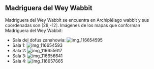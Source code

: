 ## Madriguera del Wey Wabbit
Madriguera del Wey Wabbit se encuentra en Archipiélago wabbit y sus coordenadas son [28,-12].
Imágenes de los mapas que conforman Madriguera del Wey Wabbit:
- Sala del dofus zanahowia: ![img_116654595](https://media.discordapp.net/attachments/1115311447145193482/1115320782021730424/116654595.jpg)
- Sala 1: ![img_116654593](https://media.discordapp.net/attachments/1115311447145193482/1115320779207364698/116654593.jpg)
- Sala 2: ![img_116655617](https://media.discordapp.net/attachments/1115311447145193482/1115320783699447868/116655617.jpg)
- Sala 3: ![img_116656641](https://media.discordapp.net/attachments/1115311447145193482/1115320788753580103/116656641.jpg)
- Sala 4: ![img_116657665](https://media.discordapp.net/attachments/1115311447145193482/1115320791437955072/116657665.jpg)